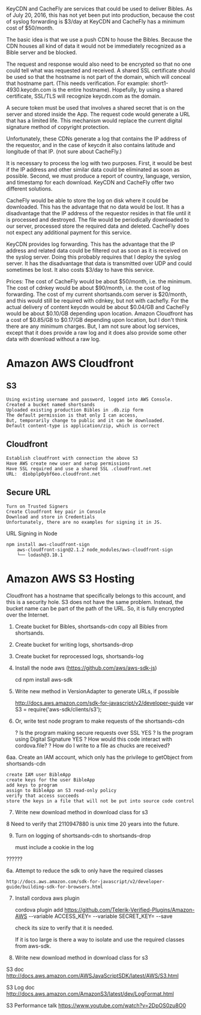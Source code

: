 KeyCDN and CacheFly are services that could be used to deliver Bibles.
As of July 20, 2016, this has not yet been put into production, because the
cost of syslog forwarding is $3/day at KeyCDN and CacheFly has a minimum cost 
of $50/month.

The basic idea is that we use a push CDN to house the Bibles.  Because the CDN houses 
all kind of data it would not be immediately recognized as a Bible server and be blocked.

The request and response would also need to be encrypted so that no one could tell
what was requested and received.  A shared SSL certificate should be used so that the
hostname is not part of the domain, which will conceal that hostname part.  (This needs
verification.  For example: short1-4930.keycdn.com is the entire hostname).  Hopefully,
by using a shared certificate, SSL/TLS will recognize keycdn.com as the domain.

A secure token must be used that involves a shared secret that is on the server and
stored inside the App.  The request code would generate a URL that has a limited life.
This mechanism would replace the current digital signature method of copyright protection.

Unfortunately, these CDNs generate a log that contains the IP address of the requestor,
and in the case of keycdn it also contains latitude and longitude of that IP. (not sure about
CacheFly.)

It is necessary to process the log with two purposes.  First, it would be best if the IP address
and other similar data could be eliminated as soon as possible.  Second, we must produce a report
of country, language, version, and timestamp for each download. KeyCDN and CacheFly offer two
different solutions.

CacheFly would be able to store the log on disk where it could be downloaded.  This has
the advantage that no data would be lost.  It has a disadvantage that the IP address of the 
requestor resides in that file until it is processed and destroyed.  The file would be periodically 
downloaded to our server, processed store the required data and deleted.  CacheFly does not expect
any additional payment for this service.

KeyCDN provides log forwarding.  This has the advantage that the IP address and related data could
be filtered out as soon as it is received on the syslog server.  Doing this probably requires that
I deploy the syslog server.  It has the disadvantage that data is transmitted over UDP and could 
sometimes be lost.  It also costs $3/day to have this service.

Prices: The cost of CacheFly would be about $50/month, i.e. the minimum.  The cost of cdnkey would be
about $90/month, i.e. the cost of log forwarding.  The cost of my current shortsands.com server is
$20/month, and this would still be required with cdnkey, but not with cachefly.  For the actual delivery of
content keycdn would be about $0.04/GB and CacheFly would be about $0.10/GB depending upon location.
Amazon Cloudfront has a cost of $0.85/GB to $0.17/GB depending upon location, but I don't think there
are any minimum charges.  But, I am not sure about log services, except that it does provide a raw
log and it does also provide some other data with download without a raw log.

Amazon AWS Cloudfront
=====================

S3
--

	Using existing username and password, logged into AWS Console.
	Created a bucket named shortsands
	Uploaded existing production Bibles in .db.zip form
	The default permission is that only I can access,
	But, temporarily change to public and it can be downloaded.
	Default content-type is application/zip, which is correct
	
Cloudfront
----------

	Establish cloudfront with connection the above S3
	Have AWS create new user and setup permissions
	Have SSL required and use a shared SSL .cloudfront.net
	URL:  d1obplp0ybf6eo.cloudfront.net
	
Secure URL
----------

	Turn on Trusted Signers
	Create Cloudfront key pair in Console
	Download and store in Credentials
	Unfortunately, there are no examples for signing it in JS.
	
URL Signing in Node
	
	npm install aws-cloudfront-sign
		aws-cloudfront-sign@2.1.2 node_modules/aws-cloudfront-sign
		└── lodash@3.10.1


Amazon AWS S3 Hosting
=====================

Cloudfront has a hostname that specifically belongs to this account, and this is a security hole.
S3 does not have the same problem.  Instead, the bucket name can be part of the path of the URL.
So, it is fully encrypted over the Internet.

1. Create bucket for Bibles, shortsands-cdn copy all Bibles from shortsands.
2. Create bucket for writing logs, shortsands-drop
3. Create bucket for reprocessed logs, shortsands-log
4. Install the node aws (https://github.com/aws/aws-sdk-js)

	cd
	npm install aws-sdk
	
5. Write new method in VersionAdapter to generate URLs, if possible

	http://docs.aws.amazon.com/sdk-for-javascript/v2/developer-guide
	var S3 = require('aws-sdk/clients/s3');
	
6. Or, write test node program to make requests of the shortsands-cdn

	? Is the program making secure requests over SSL YES
	? Is the program using Digital Signature YES
	? How would this code interact with cordova.file?
	? How do I write to a file as chucks are received?
	
6aa. Create an IAM account, which only has the privilege to getObject from shortsands-cdn

	create IAM user BibleApp
	create keys for the user BibleApp
	add keys to program
	assign to BibleApp an S3 read-only policy
	verify that access succeeds
	store the keys in a file that will not be put into source code control
	
7. Write new download method in download class for s3
	
8 Need to verify that 2110947880 is unix time 20 years into the future.

9. Turn on logging of shortsands-cdn to shortsands-drop

	must include a cookie in the log
	
??????

6a. Attempt to reduce the sdk to only have the required classes

	http://docs.aws.amazon.com/sdk-for-javascript/v2/developer-guide/building-sdk-for-browsers.html

7. Install cordova aws plugin

	cordova plugin add https://github.com/Telerik-Verified-Plugins/Amazon-AWS --variable ACCESS_KEY=<your Access Key> --variable SECRET_KEY=<your Secret Key> --save
	
	check its size to verify that it is needed.
	
	If it is too large is there a way to isolate and use the required classes from aws-sdk. 
	
8. Write new download method in download class for s3




S3 doc
http://docs.aws.amazon.com/AWSJavaScriptSDK/latest/AWS/S3.html

S3 Log doc
http://docs.aws.amazon.com/AmazonS3/latest/dev/LogFormat.html

S3 Performance talk
https://www.youtube.com/watch?v=2DpOS0zu8O0








	
	